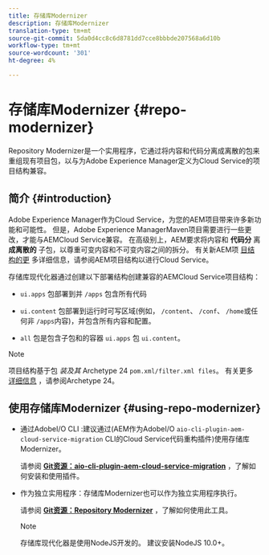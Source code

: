 ```yaml
---
title: 存储库Modernizer
description: 存储库Modernizer
translation-type: tm+mt
source-git-commit: 5da0d4cc8c6d8781dd7cce8bbbde207568a6d10b
workflow-type: tm+mt
source-wordcount: '301'
ht-degree: 4%

---
```



# 存储库Modernizer {#repo-modernizer}

Repository Modernizer是一个实用程序，它通过将内容和代码分离成离散的包来重组现有项目包，以与为Adobe Experience Manager定义为Cloud Service的项目结构兼容。

## 简介 {#introduction}

Adobe Experience Manager作为Cloud Service，为您的AEM项目带来许多新功能和可能性。 但是，Adobe Experience ManagerMaven项目需要进行一些更改，才能与AEMCloud Service兼容。 在高级别上，AEM要求将内容和 **代码分** 离 **成离散的** 子包，以尊重可变内容和不可变内容之间的拆分。 有关新AEM项 [目结构的更](https://docs.adobe.com/content/help/zh-Hans/experience-manager-cloud-service/implementing/developing/aem-project-content-package-structure.html) 多详细信息，请参阅AEM项目结构以进行Cloud Service。

存储库现代化器通过创建以下部署结构创建兼容的AEMCloud Service项目结构：

* `ui.apps` 包部署到并 `/apps` 包含所有代码

* `ui.content` 包部署到运行时可写区域(例如， `/content`、 `/conf`、 `/home`或任何非 `/apps`内容)，并包含所有内容和配置。

* `all` 包是包含子包和的容器 `ui.apps` 包 `ui.content`。

>[!NOTE]
>项目结构基于包 *装及其* Archetype 24 `pom.xml/filter.xml files`。 有关更多 [详细信息](https://github.com/adobe/aem-project-archetype) ，请参阅Archetype 24。

## 使用存储库Modernizer {#using-repo-modernizer}

* 通过AdobeI/O CLI :建议通过(AEM作为AdobeI/O `aio-cli-plugin-aem-cloud-service-migration` CLI的Cloud Service代码重构插件)使用存储库Modernizer。

   请参阅 **[Git资源：aio-cli-plugin-aem-cloud-service-migration](https://github.com/adobe/aio-cli-plugin-aem-cloud-service-migration#introduction)** ，了解如何安装和使用插件。

* 作为独立实用程序：存储库Modernizer也可以作为独立实用程序执行。

   请参阅 **[Git资源：Repository Modernizer](https://github.com/adobe/aem-cloud-service-source-migration/tree/master/packages/repository-modernizer)** ，了解如何使用此工具。

   >[!NOTE]
   >
   >存储库现代化器是使用NodeJS开发的。 建议安装NodeJS 10.0+。
